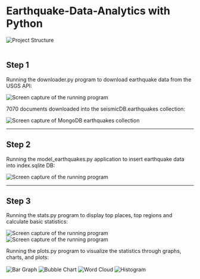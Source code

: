 # Earthquake-Data-Analytics with Python

<img alt = "Project Structure" src = "./Images/PythonProject.PNG" align = "center" />

<br>
<br>

<h2>Step 1</h2>
<p>Running the downloader.py program to download earthquake data from the USGS API:</p>
<img alt = "Screen capture of the running program" src = "./Images/downloader_run.png" align = "center">

<p>7070 documents downloaded into the seismicDB.earthquakes collection:</p>
<img alt = "Screen capture of MongoDB earthquakes collection" src = "./Images/downloader_mongodb.png" align = "center">

<br>
<hr>
<h2>Step 2</h2>
<p>Running the model_earthquakes.py application to insert earthquake data into index.sqlite DB:</p>
<img alt = "Screen capture of the running program" src = "./Images/datacleaning.png" align = "center">

<br>
<hr>
<h2>Step 3</h2>
<p>Running the stats.py program to display top places, top regions and calculate basic statistics:</p>
<img alt = "Screen capture of the running program" src = "./Images/statistics.png" align = "center">
<img alt = "Screen capture of the running program" src = "./Images/statistics2.png" align = "center">

<p>Running the plots.py program to visualize the statistics through graphs, charts, and plots:</p>
<img alt = "Bar Graph" src = "./Visualization/bargraph_A5.png" align = "center">
<img alt = "Bubble Chart" src = "./Visualization/bubblechart_A5.png" align = "center">
<img alt = "Word Cloud" src = "./Visualization/wordcloud_A5.png" align = "center">
<img alt = "Histogram" src = "./Visualization/histogram_A5.png" align = "center">





